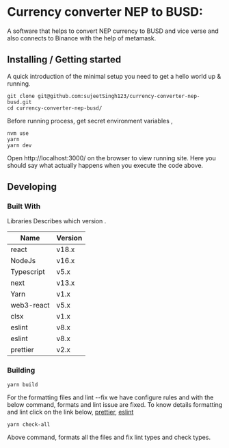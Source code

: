 # Currency converter NEP to BUSD:

A software that helps to convert NEP currency to BUSD and vice verse and also connects to Binance with the help of metamask.

## Installing / Getting started

A quick introduction of the minimal setup you need to get a hello world up &
running.

```shell
git clone git@github.com:sujeetSingh123/currency-converter-nep-busd.git
cd currency-converter-nep-busd/

```

Before running process, get secret environment variables ,

```shell
nvm use
yarn
yarn dev
```

Open http://localhost:3000/ on the browser to view running site.
Here you should say what actually happens when you execute the code above.

## Developing

### Built With

Libraries
Describes which version .

| Name       | Version |
| ---------- | ------- |
| react      | v18.x   |
| NodeJs     | v16.x   |
| Typescript | v5.x    |
| next       | v13.x   |
| Yarn       | v1.x    |
| web3-react | v5.x    |
| clsx       | v1.x    |
| eslint     | v8.x    |
| eslint     | v8.x    |
| prettier   | v2.x    |



### Building

```shell
yarn build
```



For the formatting files and lint --fix we have configure rules and with the below command, formats and lint issue are fixed.
To know details formatting and lint click on the link below,
[prettier](https://prettier.io/docs/en/configuration.html),
[eslint](https://eslint.org/)

```shell
yarn check-all
```

Above command, formats all the files and fix lint types and check types.
